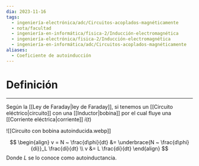 ```yaml
---
dia: 2023-11-16
tags:
  - ingeniería-electrónica/adc/Circuitos-acoplados-magnéticamente
  - nota/facultad
  - ingeniería-en-informática/fisica-2/Inducción-electromagnética
  - ingeniería-electrónica/fisica-2/Inducción-electromagnética
  - ingeniería-en-informática/adc/Circuitos-acoplados-magnéticamente
aliases:
  - Coeficiente de autoinducción
---
```

# Definición
---
Según la [[Ley de Faraday|ley de Faraday]], si tenemos un [[Circuito eléctrico|circuito]] con una [[Inductor|bobina]] por el cual fluye una [[Corriente eléctrica|corriente]] $i(t)$

![[Circuito con bobina autoinducida.webp]]

$$ \begin{align} 
	v = N ~ \frac{d\phi}{dt} &= \underbrace{N ~ \frac{d\phi}{di}}_L \frac{di}{dt} \\
	v &= L \frac{di}{dt} 
\end{align} $$
Donde $L$ se lo conoce como autoinductancia.